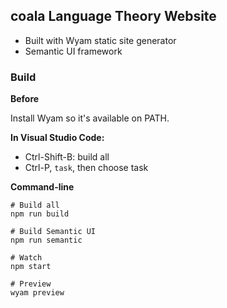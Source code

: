 ## coala Language Theory Website

- Built with Wyam static site generator
- Semantic UI framework

### Build

**Before**

Install Wyam so it's available on PATH.

**In Visual Studio Code:**

- Ctrl-Shift-B: build all
- Ctrl-P, `task`, then choose task

**Command-line**

    # Build all
    npm run build

    # Build Semantic UI
    npm run semantic

    # Watch
    npm start

    # Preview
    wyam preview